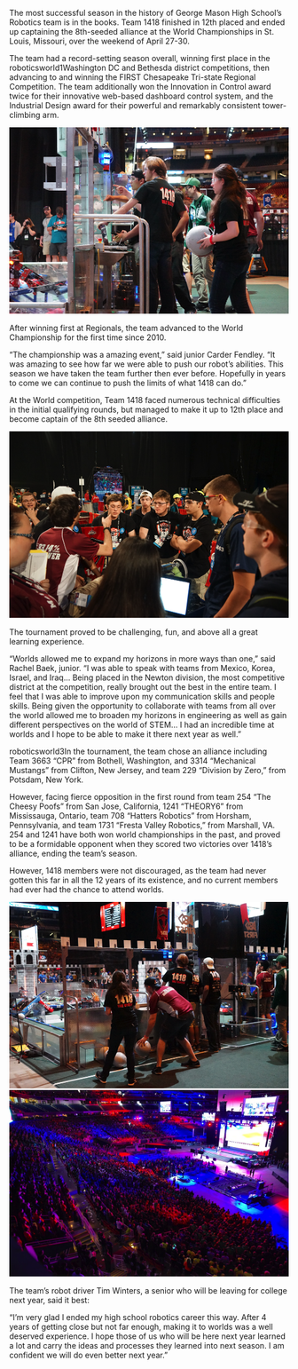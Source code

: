 The most successful season in the history of George Mason High School’s Robotics team is in the books. Team 1418 finished in 12th placed and ended up captaining the 8th-seeded alliance at the World Championships in St. Louis, Missouri, over the weekend of April 27-30.

The team had a record-setting season overall, winning first place in the roboticsworld1Washington DC and Bethesda district competitions, then advancing to and winning the FIRST Chesapeake Tri-state Regional Competition. The team additionally won the Innovation in Control award twice for their innovative web-based dashboard control system, and the Industrial Design award for their powerful and remarkably consistent tower-climbing arm.

![](images/roboticsworld1.png)

After winning first at Regionals, the team advanced to the World Championship for the first time since 2010.

“The championship was a amazing event,” said junior Carder Fendley. “It was amazing to see how far we were able to push our robot’s abilities. This season we have taken the team further then ever before. Hopefully in years to come we can continue to push the limits of what 1418 can do.”

At the World competition, Team 1418 faced numerous technical difficulties in the initial qualifying rounds, but managed to make it up to 12th place and become captain of the 8th seeded alliance.

![](images/roboticsworld2.png)

The tournament proved to be challenging, fun, and above all a great learning experience.

“Worlds allowed me to expand my horizons in more ways than one,” said Rachel Baek, junior.  “I was able to speak with teams from Mexico, Korea, Israel, and Iraq… Being placed in the Newton division, the most competitive district at the competition, really brought out the best in the entire team. I feel that I was able to improve upon my communication skills and people skills. Being given the opportunity to collaborate with teams from all over the world allowed me to broaden my horizons in engineering as well as gain different perspectives on the world of STEM… I had an incredible time at worlds and I hope to be able to make it there next year as well.”

roboticsworld3In the tournament, the team chose an alliance including Team 3663 “CPR” from Bothell, Washington, and 3314 “Mechanical Mustangs” from Clifton, New Jersey, and team 229 “Division by Zero,” from Potsdam, New York.

However, facing fierce opposition in the first round from team 254 “The Cheesy Poofs” from San Jose, California, 1241 “THEORY6” from Mississauga, Ontario, team 708 “Hatters Robotics” from Horsham, Pennsylvania, and team 1731 “Fresta Valley Robotics,” from Marshall, VA. 254 and 1241 have both won world championships in the past, and proved to be a formidable opponent when they scored two victories over 1418’s alliance, ending the team’s season.

However, 1418 members were not discouraged, as the team had never gotten this far in all the 12 years of its existence, and no current members had ever had the chance to attend worlds.

![](images/roboticsworld4.png)
![](images/roboticsworld5.png)

The team’s robot driver Tim Winters, a senior who will be leaving for college next year, said it best:

“I’m very glad I ended my high school robotics career this way. After 4 years of getting close but not far enough, making it to worlds was a well deserved experience. I hope those of us who will be here next year learned a lot and carry the ideas and processes they learned into next season. I am confident we will do even better next year.”
